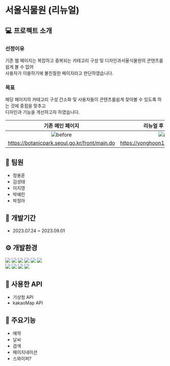 # 서울식물원 (리뉴얼)

## :computer: 프로젝트 소개
### 선정이유<br>
기존 웹 페이지는 복잡하고 중복되는 카테고리 구성 및 디자인과서울식물원의 콘텐츠를 쉽게 볼 수 없어<br>
사용자가 이용하기에 불친절한 페이지라고 판단하였습니다.

### 목표<br>
해당 페이지의 카테고리 구성 간소화 및 사용자들이 콘텐츠를쉽게 찾아볼 수 있도록 하는 것에 중점을 맞추고<br>
디자인과 기능을 개선하고자 하였습니다.

|기존 메인 페이지|리뉴얼 후 메인 페이지|
|:---:|:---:|
|![before](https://github.com/yonghoon1013/seoul/assets/133857448/71beb254-7694-4a0a-9828-6aeec8e4d7f4)|![after](https://github.com/yonghoon1013/seoul/assets/133857448/2b434409-8a56-4baa-9c3c-7f5aad4dec3d)|
|https://botanicpark.seoul.go.kr/front/main.do|https://yonghoon1013.github.io/seoul/|


## :two_men_holding_hands: 팀원
+ 정용훈
+ 김성태
+ 이지영
+ 박예린
+ 박정아

## :date: 개발기간
+ 2023.07.24 ~ 2023.09.01

## :gear: 개발환경
<img src="https://img.shields.io/badge/html5-E34F26?style=for-the-badge&logo=html5&logoColor=white"> <img src="https://img.shields.io/badge/SCSS-CC6699?style=for-the-badge&logo=Sass&logoColor=white"> <img src="https://img.shields.io/badge/javascript-F7DF1E?style=for-the-badge&logo=javascript&logoColor=black"> <img src="https://img.shields.io/badge/jquery-0769AD?style=for-the-badge&logo=jquery&logoColor=white"> <img src="https://img.shields.io/badge/github-181717?style=for-the-badge&logo=github&logoColor=white"> <img src="https://img.shields.io/badge/git-F05032?style=for-the-badge&logo=git&logoColor=white"> <br> <img src="https://img.shields.io/badge/fontawesome-339AF0?style=for-the-badge&logo=fontawesome&logoColor=white"> <img src="https://img.shields.io/badge/visualstudiocode-007ACC?style=for-the-badge&logo=visualstudiocode&logoColor=white"> <img src="https://img.shields.io/badge/Figma-F24E1E?style=for-the-badge&logo=Figma&logoColor=white"> <img src="https://img.shields.io/badge/notion-000000?style=for-the-badge&logo=notion&logoColor=white">

## :book: 사용한 API
+ 기상청 API
+ kakaoMap API

## :pushpin: 주요기능
+ 예약
+ 날씨
+ 검색
+ 페이지네이션
+ 스와이퍼?
